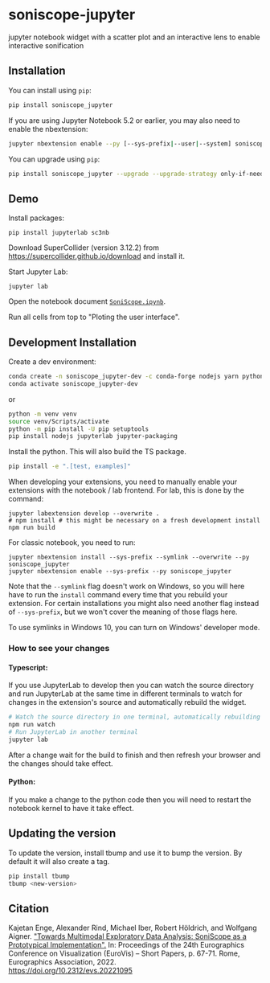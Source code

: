 
# soniscope-jupyter

jupyter notebook widget with a scatter plot and an interactive lens to enable interactive sonification

## Installation

You can install using `pip`:

```bash
pip install soniscope_jupyter
```

If you are using Jupyter Notebook 5.2 or earlier, you may also need to enable
the nbextension:
```bash
jupyter nbextension enable --py [--sys-prefix|--user|--system] soniscope_jupyter
```

You can upgrade using `pip`:

```bash
pip install soniscope_jupyter --upgrade --upgrade-strategy only-if-needed
```

## Demo

Install packages:
```
pip install jupyterlab sc3nb
```
Download SuperCollider (version 3.12.2) from <https://supercollider.github.io/download> and install it.

Start Jupyter Lab:
```
jupyter lab
```

Open the notebook document [`SoniScope.ipynb`](examples/SoniScope.ipynb).

Run all cells from top to "Ploting the user interface".


## Development Installation

Create a dev environment:
```bash
conda create -n soniscope_jupyter-dev -c conda-forge nodejs yarn python jupyterlab
conda activate soniscope_jupyter-dev
```
or
```bash
python -m venv venv
source venv/Scripts/activate
python -m pip install -U pip setuptools
pip install nodejs jupyterlab jupyter-packaging
```

Install the python. This will also build the TS package.
```bash
pip install -e ".[test, examples]"
```

When developing your extensions, you need to manually enable your extensions with the
notebook / lab frontend. For lab, this is done by the command:

```
jupyter labextension develop --overwrite .
# npm install # this might be necessary on a fresh development install
npm run build
```

For classic notebook, you need to run:

```
jupyter nbextension install --sys-prefix --symlink --overwrite --py soniscope_jupyter
jupyter nbextension enable --sys-prefix --py soniscope_jupyter
```

Note that the `--symlink` flag doesn't work on Windows, so you will here have to run
the `install` command every time that you rebuild your extension. For certain installations
you might also need another flag instead of `--sys-prefix`, but we won't cover the meaning
of those flags here.

To use symlinks in Windows 10, you can turn on Windows' developer mode.

### How to see your changes
#### Typescript:
If you use JupyterLab to develop then you can watch the source directory and run JupyterLab at the same time in different
terminals to watch for changes in the extension's source and automatically rebuild the widget.

```bash
# Watch the source directory in one terminal, automatically rebuilding when needed
npm run watch
# Run JupyterLab in another terminal
jupyter lab
```

After a change wait for the build to finish and then refresh your browser and the changes should take effect.

#### Python:
If you make a change to the python code then you will need to restart the notebook kernel to have it take effect.

## Updating the version

To update the version, install tbump and use it to bump the version.
By default it will also create a tag.

```bash
pip install tbump
tbump <new-version>
```

## Citation

Kajetan Enge, Alexander Rind, Michael Iber, Robert Höldrich, and Wolfgang Aigner.
["Towards Multimodal Exploratory Data Analysis: SoniScope as a Prototypical Implementation".](https://doi.org/10.2312/evs.20221095)
In: Proceedings of the 24th Eurographics Conference on Visualization (EuroVis) – Short Papers, p. 67-71.
Rome, Eurographics Association, 2022. \
<https://doi.org/10.2312/evs.20221095>
